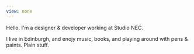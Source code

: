 ```yaml
---
view: none
---
```


Hello. I'm a designer & developer working at Studio NEC. 

I live in Edinburgh, and enojy music, books, and playing around with pens & paints. Plain stuff.

